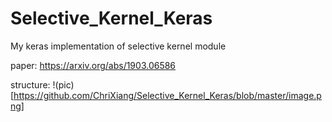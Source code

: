 # Selective_Kernel_Keras
My keras implementation of selective kernel module

paper: https://arxiv.org/abs/1903.06586

structure:
!(pic)[https://github.com/ChriXiang/Selective_Kernel_Keras/blob/master/image.png]
